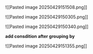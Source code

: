![[Pasted image 20250429151508.png]]

![[Pasted image 20250429150305.png]]

![[Pasted image 20250429150340.png]]


**add consdition after grouping by**

![[Pasted image 20250429151355.png]]





